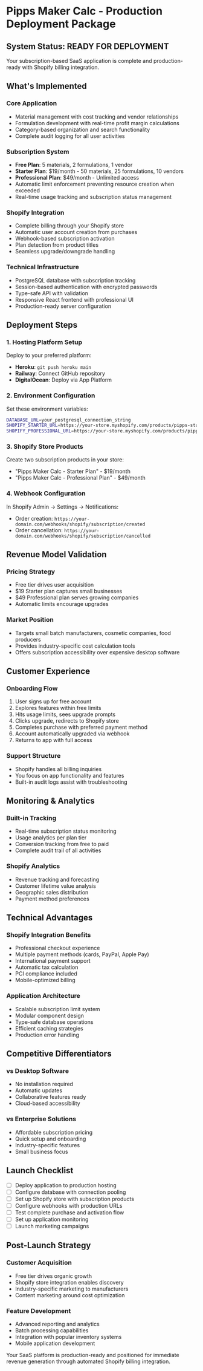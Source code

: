 # Pipps Maker Calc - Production Deployment Package

## System Status: READY FOR DEPLOYMENT

Your subscription-based SaaS application is complete and production-ready with Shopify billing integration.

## What's Implemented

### Core Application
- Material management with cost tracking and vendor relationships
- Formulation development with real-time profit margin calculations
- Category-based organization and search functionality
- Complete audit logging for all user activities

### Subscription System
- **Free Plan**: 5 materials, 2 formulations, 1 vendor
- **Starter Plan**: $19/month - 50 materials, 25 formulations, 10 vendors  
- **Professional Plan**: $49/month - Unlimited access
- Automatic limit enforcement preventing resource creation when exceeded
- Real-time usage tracking and subscription status management

### Shopify Integration
- Complete billing through your Shopify store
- Automatic user account creation from purchases
- Webhook-based subscription activation
- Plan detection from product titles
- Seamless upgrade/downgrade handling

### Technical Infrastructure
- PostgreSQL database with subscription tracking
- Session-based authentication with encrypted passwords
- Type-safe API with validation
- Responsive React frontend with professional UI
- Production-ready server configuration

## Deployment Steps

### 1. Hosting Platform Setup
Deploy to your preferred platform:
- **Heroku**: `git push heroku main`
- **Railway**: Connect GitHub repository
- **DigitalOcean**: Deploy via App Platform

### 2. Environment Configuration
Set these environment variables:
```bash
DATABASE_URL=your_postgresql_connection_string
SHOPIFY_STARTER_URL=https://your-store.myshopify.com/products/pipps-starter
SHOPIFY_PROFESSIONAL_URL=https://your-store.myshopify.com/products/pipps-professional
```

### 3. Shopify Store Products
Create two subscription products in your store:
- "Pipps Maker Calc - Starter Plan" - $19/month
- "Pipps Maker Calc - Professional Plan" - $49/month

### 4. Webhook Configuration
In Shopify Admin → Settings → Notifications:
- Order creation: `https://your-domain.com/webhooks/shopify/subscription/created`
- Order cancellation: `https://your-domain.com/webhooks/shopify/subscription/cancelled`

## Revenue Model Validation

### Pricing Strategy
- Free tier drives user acquisition
- $19 Starter plan captures small businesses
- $49 Professional plan serves growing companies
- Automatic limits encourage upgrades

### Market Position
- Targets small batch manufacturers, cosmetic companies, food producers
- Provides industry-specific cost calculation tools
- Offers subscription accessibility over expensive desktop software

## Customer Experience

### Onboarding Flow
1. User signs up for free account
2. Explores features within free limits
3. Hits usage limits, sees upgrade prompts
4. Clicks upgrade, redirects to Shopify store
5. Completes purchase with preferred payment method
6. Account automatically upgraded via webhook
7. Returns to app with full access

### Support Structure
- Shopify handles all billing inquiries
- You focus on app functionality and features
- Built-in audit logs assist with troubleshooting

## Monitoring & Analytics

### Built-in Tracking
- Real-time subscription status monitoring
- Usage analytics per plan tier
- Conversion tracking from free to paid
- Complete audit trail of all activities

### Shopify Analytics
- Revenue tracking and forecasting
- Customer lifetime value analysis
- Geographic sales distribution
- Payment method preferences

## Technical Advantages

### Shopify Integration Benefits
- Professional checkout experience
- Multiple payment methods (cards, PayPal, Apple Pay)
- International payment support
- Automatic tax calculation
- PCI compliance included
- Mobile-optimized billing

### Application Architecture
- Scalable subscription limit system
- Modular component design
- Type-safe database operations
- Efficient caching strategies
- Production error handling

## Competitive Differentiators

### vs Desktop Software
- No installation required
- Automatic updates
- Collaborative features ready
- Cloud-based accessibility

### vs Enterprise Solutions
- Affordable subscription pricing
- Quick setup and onboarding
- Industry-specific features
- Small business focus

## Launch Checklist

- [ ] Deploy application to production hosting
- [ ] Configure database with connection pooling
- [ ] Set up Shopify store with subscription products
- [ ] Configure webhooks with production URLs
- [ ] Test complete purchase and activation flow
- [ ] Set up application monitoring
- [ ] Launch marketing campaigns

## Post-Launch Strategy

### Customer Acquisition
- Free tier drives organic growth
- Shopify store integration enables discovery
- Industry-specific marketing to manufacturers
- Content marketing around cost optimization

### Feature Development
- Advanced reporting and analytics
- Batch processing capabilities
- Integration with popular inventory systems
- Mobile application development

Your SaaS platform is production-ready and positioned for immediate revenue generation through automated Shopify billing integration.